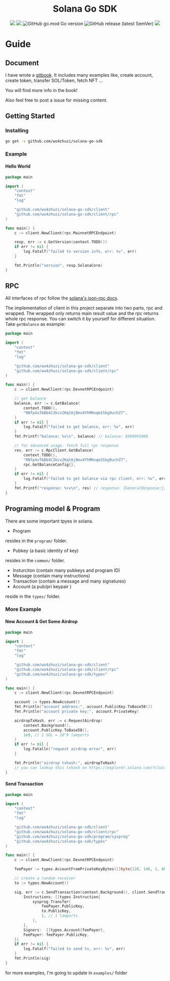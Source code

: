 
<h1 align="center">Solana Go SDK</h1>
<div align="center">
	<img src="https://github.com/wo4zhuzi/solana-go-sdk/actions/workflows/go.yml/badge.svg?branch=main"></img>
	<img src="https://goreportcard.com/badge/github.com/wo4zhuzi/solana-go-sdk"></img>
	<img alt="GitHub go.mod Go version" src="https://img.shields.io/github/go-mod/go-version/wo4zhuzi/solana-go-sdk">
	<img alt="GitHub release (latest SemVer)" src="https://img.shields.io/github/v/release/wo4zhuzi/solana-go-sdk">
	<a href="https://yihau.gitbook.io/solana-go/">
		<img src="https://img.shields.io/badge/docs-gitbook-green"></img>
	</a>
</div>

# Guide

## Document

I have wrote a [gitbook](https://yihau.gitbook.io/solana-go). It includes many examples like, create account, create token, transfer SOL/Token, fetch NFT ...

You will find more info in the book!

Also feel free to post a issue for missing content.

## Getting Started

### Installing

```sh
go get -v github.com/wo4zhuzi/solana-go-sdk
```

### Example

#### Hello World

```go
package main

import (
	"context"
	"fmt"
	"log"

	"github.com/wo4zhuzi/solana-go-sdk/client"
	"github.com/wo4zhuzi/solana-go-sdk/client/rpc"
)

func main() {
	c := client.NewClient(rpc.MainnetRPCEndpoint)

	resp, err := c.GetVersion(context.TODO())
	if err != nil {
		log.Fatalf("failed to version info, err: %v", err)
	}

	fmt.Println("version", resp.SolanaCore)
}

```

## RPC

All interfaces of rpc follow the [solana's json-rpc docs](https://docs.solana.com/developing/clients/jsonrpc-api).

The implementation of client in this project separate into two parts, rpc and wrapped. The wrapped only returns main result value and the rpc returns whole rpc response. You can switch it by yourself for different situation. Take `getBalance` as example:

```go
package main

import (
	"context"
	"fmt"
	"log"

	"github.com/wo4zhuzi/solana-go-sdk/client"
	"github.com/wo4zhuzi/solana-go-sdk/client/rpc"
)

func main() {
	c := client.NewClient(rpc.DevnetRPCEndpoint)

	// get balance
	balance, err := c.GetBalance(
		context.TODO(),
		"RNfp4xTbBb4C3kcv2KqtAj8mu4YhMHxqm1Skg9uchZ7",
	)
	if err != nil {
		log.Fatalf("failed to get balance, err: %v", err)
	}
	fmt.Printf("balance: %v\n", balance) // balance: 6999995000

	// for advanced usage. fetch full rpc response
	res, err := c.RpcClient.GetBalance(
		context.TODO(),
		"RNfp4xTbBb4C3kcv2KqtAj8mu4YhMHxqm1Skg9uchZ7",
		rpc.GetBalanceConfig{},
	)
	if err != nil {
		log.Fatalf("failed to get balance via rpc client, err: %v", err)
	}
	fmt.Printf("response: %+v\n", res) // response: {GeneralResponse:{JsonRPC:2.0 ID:1 Error:<nil>} Result:{Context:{Slot:73962152} Value:6999995000}}
}
```

## Programing model & Program

There are some important tpyes in solana.

- Program

resides in the `program/` folder.

- Pubkey (a basic identity of key)

resides in the `common/` folder.

- Insturciton (contain many pubkeys and program ID)
- Message (contain many instructions)
- Transaction (contain a message and many signatures)
- Account (a pub/pri keypair )

reside in the `types/` folder.

### More Example

#### New Account & Get Some Airdrop

```go
package main

import (
	"context"
	"fmt"
	"log"

	"github.com/wo4zhuzi/solana-go-sdk/client"
	"github.com/wo4zhuzi/solana-go-sdk/client/rpc"
	"github.com/wo4zhuzi/solana-go-sdk/types"
)

func main() {
	c := client.NewClient(rpc.DevnetRPCEndpoint)

	account := types.NewAccount()
	fmt.Println("account address:", account.PublicKey.ToBase58())
	fmt.Println("account private key:", account.PrivateKey)

	airdropTxHash, err := c.RequestAirdrop(
		context.Background(),
		account.PublicKey.ToBase58(),
		1e9, // 1 SOL = 10^9 lamports
	)
	if err != nil {
		log.Fatalln("request airdrop error", err)
	}

	fmt.Println("airdrop txhash:", airdropTxHash)
	// you can lookup this txhash on https://explorer.solana.com/?cluster=devnet
}

```

#### Send Transaction

```go
package main

import (
	"context"
	"fmt"
	"log"

	"github.com/wo4zhuzi/solana-go-sdk/client"
	"github.com/wo4zhuzi/solana-go-sdk/client/rpc"
	"github.com/wo4zhuzi/solana-go-sdk/program/sysprog"
	"github.com/wo4zhuzi/solana-go-sdk/types"
)

func main() {
	c := client.NewClient(rpc.DevnetRPCEndpoint)

	feePayer := types.AccountFromPrivateKeyBytes([]byte{128, 146, 1, 80, 86, 97, 143, 62, 20, 136, 245, 33, 79, 63, 34, 54, 115, 6, 9, 77, 99, 157, 156, 100, 177, 229, 245, 8, 25, 25, 68, 165, 38, 28, 93, 198, 46, 101, 158, 208, 135, 126, 226, 94, 66, 153, 164, 162, 19, 231, 38, 240, 114, 74, 116, 32, 178, 61, 64, 95, 187, 211, 239, 180})

	// create a random receiver
	to := types.NewAccount()

	sig, err := c.SendTransaction(context.Background(), client.SendTransactionParam{
		Instructions: []types.Instruction{
			sysprog.Transfer(
				feePayer.PublicKey,
				to.PublicKey,
				1, // 1 lamports
			),
		},
		Signers:  []types.Account{feePayer},
		FeePayer: feePayer.PublicKey,
	})
	if err != nil {
		log.Fatalf("failed to send tx, err: %v", err)
	}
	fmt.Println(sig)
}

```

for more examples, I'm going to update in `examples/` folder
